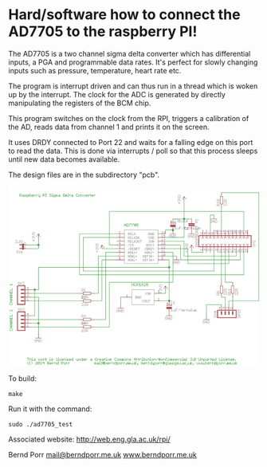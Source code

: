 # Hard/software how to connect the AD7705 to the raspberry PI!

The AD7705 is a two channel sigma delta converter which has
differential inputs, a PGA and programmable data rates. It's
perfect for slowly changing inputs such as pressure, temperature,
heart rate etc.

The program is interrupt driven and can thus run in a thread
which is woken up by the interrupt. The clock for the ADC is
generated by directly manipulating the registers of the BCM
chip.

This program switches on the clock from the RPI, 
triggers a calibration of the AD, 
reads data from channel 1 and 
prints it on the screen.

It uses DRDY connected to Port 22 and
waits for a falling edge on this port to read
the data. This is done via interrupts / poll
so that this process sleeps until new data becomes
available.

The design files are in the subdirectory "pcb".

![alt tag](circuit.png)


To build:

    make

Run it with the command:

    sudo ./ad7705_test


Associated website:
http://web.eng.gla.ac.uk/rpi/

Bernd Porr
mail@berndporr.me.uk
www.berndporr.me.uk
